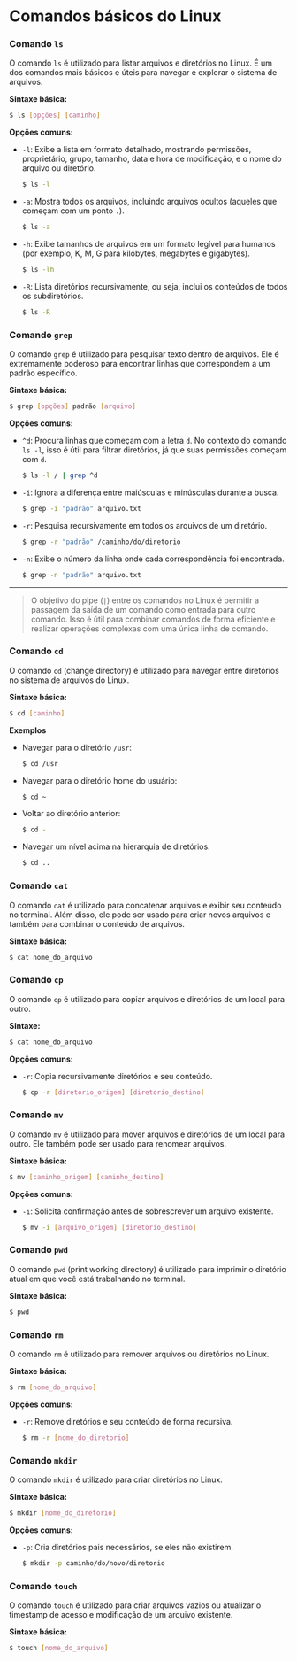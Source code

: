# Comandos básicos do Linux


### Comando `ls`

O comando `ls` é utilizado para listar arquivos e diretórios no Linux. É um dos comandos mais básicos e úteis para navegar e explorar o sistema de arquivos.

**Sintaxe básica:**
```sh
$ ls [opções] [caminho]
```

**Opções comuns:**
- `-l`: Exibe a lista em formato detalhado, mostrando permissões, proprietário, grupo, tamanho, data e hora de modificação, e o nome do arquivo ou diretório.
    
	```sh
	$ ls -l
	```   
	
-   `-a`: Mostra todos os arquivos, incluindo arquivos ocultos (aqueles que começam com um ponto `.`).  

	```sh
	$ ls -a
	```  
	  
-   `-h`: Exibe tamanhos de arquivos em um formato legível para humanos (por exemplo, K, M, G para kilobytes, megabytes e gigabytes).
    
	```sh
	$ ls -lh 
	``` 
	   
-   `-R`: Lista diretórios recursivamente, ou seja, inclui os conteúdos de todos os subdiretórios.
    
	```sh
	$ ls -R
	```
### Comando `grep`
O comando `grep` é utilizado para pesquisar texto dentro de arquivos. Ele é extremamente poderoso para encontrar linhas que correspondem a um padrão específico.

**Sintaxe básica:**
```sh    
$ grep [opções] padrão [arquivo]
```
    
**Opções comuns:**
-  `^d`: Procura linhas que começam com a letra `d`. No contexto do comando `ls -l`, isso é útil para filtrar diretórios, já que suas permissões começam com `d`.
   
	```sh 
	$ ls -l / | grep ^d
	``` 

-   `-i`: Ignora a diferença entre maiúsculas e minúsculas durante a busca.
        
	```sh 
	$ grep -i "padrão" arquivo.txt
	``` 
        
-   `-r`: Pesquisa recursivamente em todos os arquivos de um diretório.
        
	```sh 
	$ grep -r "padrão" /caminho/do/diretorio
	``` 
        
-   `-n`: Exibe o número da linha onde cada correspondência foi encontrada.
        
	```sh 
	$ grep -n "padrão" arquivo.txt
	```
_________________	 
> O objetivo do pipe (`|`) entre os comandos no Linux é permitir a passagem da saída de um comando como entrada para outro comando. Isso é útil para combinar comandos de forma eficiente e realizar operações complexas com uma única linha de comando.
	
### Comando `cd`

O comando `cd` (change directory) é utilizado para navegar entre diretórios no sistema de arquivos do Linux.

**Sintaxe básica:**
```sh 
$ cd [caminho]
```
**Exemplos**

-   Navegar para o diretório `/usr`:
	```sh    
	$ cd /usr
	```
    
-   Navegar para o diretório home do usuário:
    
	```sh    
	$ cd ~
	```
    
-   Voltar ao diretório anterior:
    
	```sh    
	$ cd -
	```
    
-   Navegar um nível acima na hierarquia de diretórios:
    
	```sh    
	$ cd ..
	```

### Comando `cat`

O comando `cat` é utilizado para concatenar arquivos e exibir seu conteúdo no terminal. Além disso, ele pode ser usado para criar novos arquivos e também para combinar o conteúdo de arquivos.

**Sintaxe básica:**
```sh
$ cat nome_do_arquivo
```

### Comando `cp`

O comando `cp` é utilizado para copiar arquivos e diretórios de um local para outro.

**Sintaxe:**
```sh
$ cat nome_do_arquivo
```
    
**Opções comuns:**

- `-r`: Copia recursivamente diretórios e seu conteúdo.

	```sh
	$ cp -r [diretorio_origem] [diretorio_destino]
	```
    
### Comando `mv`

O comando `mv` é utilizado para mover arquivos e diretórios de um local para outro. Ele também pode ser usado para renomear arquivos.

**Sintaxe básica:**
```sh
$ mv [caminho_origem] [caminho_destino]
```    
**Opções comuns:**
    
- `-i`: Solicita confirmação antes de sobrescrever um arquivo existente.
        
	```sh
	$ mv -i [arquivo_origem] [diretorio_destino]
	```   
### Comando `pwd`

O comando `pwd` (print working directory) é utilizado para imprimir o diretório atual em que você está trabalhando no terminal.

**Sintaxe básica:**
```sh
$ pwd
```

### Comando `rm`

O comando `rm` é utilizado para remover arquivos ou diretórios no Linux.

**Sintaxe básica:**

```sh
$ rm [nome_do_arquivo]
```
 
**Opções comuns:**

- `-r`: Remove diretórios e seu conteúdo de forma recursiva.

	```sh
	$ rm -r [nome_do_diretorio]
	```  
	
### Comando `mkdir`

O comando `mkdir` é utilizado para criar diretórios no Linux.


**Sintaxe básica:**
```sh
$ mkdir [nome_do_diretorio]
```
 
**Opções comuns:**
- `-p`: Cria diretórios pais necessários, se eles não existirem.

	```sh
	$ mkdir -p caminho/do/novo/diretorio
	```  
### Comando `touch`

O comando `touch` é utilizado para criar arquivos vazios ou atualizar o timestamp de acesso e modificação de um arquivo existente.

**Sintaxe básica:**
```sh
$ touch [nome_do_arquivo]
```    
 